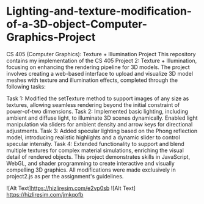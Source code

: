 # Lighting-and-texture-modification-of-a-3D-object-Computer-Graphics-Project

CS 405 (Computer Graphics): Texture + Illumination Project
This repository contains my implementation of the CS 405 Project 2: Texture + Illumination, focusing on enhancing the rendering pipeline for 3D models. The project involves creating a web-based interface to upload and visualize 3D model meshes with texture and illumination effects, completed through the following tasks:

Task 1: Modified the setTexture method to support images of any size as textures, allowing seamless rendering beyond the initial constraint of power-of-two dimensions.
Task 2: Implemented basic lighting, including ambient and diffuse light, to illuminate 3D scenes dynamically. Enabled light manipulation via sliders for ambient density and arrow keys for directional adjustments.
Task 3: Added specular lighting based on the Phong reflection model, introducing realistic highlights and a dynamic slider to control specular intensity.
Task 4: Extended functionality to support and blend multiple textures for complex material simulations, enriching the visual detail of rendered objects.
This project demonstrates skills in JavaScript, WebGL, and shader programming to create interactive and visually compelling 3D graphics. All modifications were made exclusively in project2.js as per the assignment's guidelines.

![Alt Text]https://hizliresim.com/e2vp0sb
![Alt Text] https://hizliresim.com/jmkqofb
